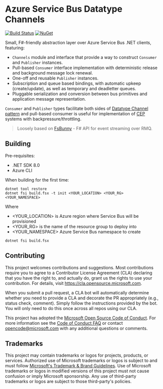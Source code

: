 # Azure Service Bus Datatype Channels

[![Build Status](https://dev.azure.com/azure-fsharp-libs/public/_apis/build/status/Azure.DatatypeChannels.ASB?branchName=master)](https://dev.azure.com/azure-fsharp-libs/public/_build/latest?definitionId=5&branchName=master)
[![NuGet](https://img.shields.io/nuget/v/DatatypeChannels.ASB.svg?style=flat)](https://www.nuget.org/packages/DatatypeChannels.ASB/)


Small, F#-friendly abstraction layer over Azure Service Bus .NET clients, featuring:
- `Channels` module and interface that provide a way to construct `Consumer` and `Publisher` instances.
- Pull-based `Consumer` interface implementation with deterministic release and background message lock renewal.
- One-off and reusable `Publisher` instances.
- Subscription and queue based bindings, with automatic upkeep (create/update), as well as temporary and deadletter queues.
- Pluggable serialization and conversion between bus primitives and application message representation.

`Consumer` and `Publisher` types facilitate both sides of [Datatype Channel pattern](https://www.enterpriseintegrationpatterns.com/patterns/messaging/DatatypeChannel.html) and pull-based consumer is useful for implementation of [CEP](https://en.wikipedia.org/wiki/Complex_event_processing) systems with backpressure/throttling.

> Loosely based on [FsBunny](https://et1975.github.io/FsBunny) - F# API for event streaming over RMQ.

## Building
Pre-requisites:
- .NET SDK 8.0
- Azure CLI

When building for the first time:
```
dotnet tool restore
dotnet fsi build.fsx -t init <YOUR_LOCATION> <YOUR_RG> <YOUR_NAMESPACE>
```
Where 
- <YOUR_LOCATION> is Azure region where Service Bus will be provisioned
- <YOUR_RG> is the name of the resource group to deploy into
- <YOUR_NAMESPACE> Azure Service Bus namespace to create 

```
dotnet fsi build.fsx
```


## Contributing

This project welcomes contributions and suggestions.  Most contributions require you to agree to a
Contributor License Agreement (CLA) declaring that you have the right to, and actually do, grant us
the rights to use your contribution. For details, visit https://cla.opensource.microsoft.com.

When you submit a pull request, a CLA bot will automatically determine whether you need to provide
a CLA and decorate the PR appropriately (e.g., status check, comment). Simply follow the instructions
provided by the bot. You will only need to do this once across all repos using our CLA.

This project has adopted the [Microsoft Open Source Code of Conduct](https://opensource.microsoft.com/codeofconduct/).
For more information see the [Code of Conduct FAQ](https://opensource.microsoft.com/codeofconduct/faq/) or
contact [opencode@microsoft.com](mailto:opencode@microsoft.com) with any additional questions or comments.

## Trademarks

This project may contain trademarks or logos for projects, products, or services. Authorized use of Microsoft 
trademarks or logos is subject to and must follow 
[Microsoft's Trademark & Brand Guidelines](https://www.microsoft.com/en-us/legal/intellectualproperty/trademarks/usage/general).
Use of Microsoft trademarks or logos in modified versions of this project must not cause confusion or imply Microsoft sponsorship.
Any use of third-party trademarks or logos are subject to those third-party's policies.

